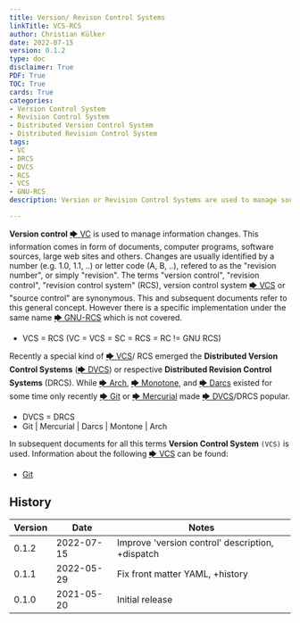 ```yaml
---
title: Version/ Revison Control Systems
linkTitle: VCS-RCS
author: Christian Külker
date: 2022-07-15
version: 0.1.2
type: doc
disclaimer: True
PDF: True
TOC: True
cards: True
categories:
- Version Control System
- Revision Control System
- Distributed Version Control System
- Distributed Revision Control System
tags:
- VC
- DRCS
- DVCS
- RCS
- VCS
- GNU-RCS
description: Version or Revision Control Systems are used to manage source code

---
```


__Version control__ [🡆 VC] is used to manage information changes. This
information comes in form of documents, computer programs, software sources,
large web sites and others. Changes are usually identified by a number (e.g.
1.0, 1.1, ..) or letter code (A, B, ..), refered to as the "revision number",
or simply "revision". The terms "version control", "revision control",
"revision control system" (RCS), version control system [🡆 VCS] or "source
control" are synonymous. This and subsequent documents refer to this general
concept.  However there is a specific implementation under the same name [🡆
GNU-RCS] which is not covered.

- VCS = RCS (VC = VCS = SC = RCS = RC != GNU RCS)

Recently a special kind of [🡆 VCS]/ RCS emerged the **Distributed Version
Control Systems** ([🡆 DVCS]) or respective **Distributed Revision Control
Systems** (DRCS).  While [🡆 Arch], [🡆 Monotone], and [🡆 Darcs] existed for some
time only recently [🡆 Git] or [🡆 Mercurial] made [🡆 DVCS]/DRCS popular.

- DVCS = DRCS
- Git | Mercurial | Darcs | Montone | Arch

In subsequent documents for all this terms __Version Control System__ `(VCS)`
is used. Information about the following [🡆 VCS] can be found:

- [Git](Git)


[🡆 RC]: https://en.wikipedia.org/wiki/Version_control
[🡆 VC]: https://en.wikipedia.org/wiki/Version_control
[🡆 RCS]: https://en.wikipedia.org/wiki/Version_control
[🡆 VCS]: https://en.wikipedia.org/wiki/Version_control
[🡆 GNU-RCS]: https://en.wikipedia.org/wiki/Revision_Control_System
[🡆 DVCS]: https://en.wikipedia.org/wiki/Distributed_version_control
[🡆 DRCS]: https://en.wikipedia.org/wiki/Distributed_version_control
[🡆 Git]: https://en.wikipedia.org/wiki/Git
[🡆 Arch]: https://en.wikipedia.org/wiki/GNU_arch
[🡆 Monotone]: https://en.wikipedia.org/wiki/Monotone_(software)
[🡆 Darcs]: https://en.wikipedia.org/wiki/Darcs
[🡆 Mercurial]: https://en.wikipedia.org/wiki/Mercurial

## History

| Version | Date       | Notes                                                |
| ------- | ---------- | ---------------------------------------------------- |
| 0.1.2   | 2022-07-15 | Improve 'version control' description, +dispatch     |
| 0.1.1   | 2022-05-29 | Fix front matter YAML, +history                      |
| 0.1.0   | 2021-05-20 | Initial release                                      |


